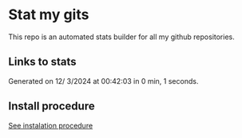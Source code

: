 # Stat my gits

This repo is an automated stats builder for all my github repositories.

## Links to stats


Generated on 12/ 3/2024 at 00:42:03 in 0 min, 1 seconds.

## Install procedure

[See instalation procedure](./src/install.md)
